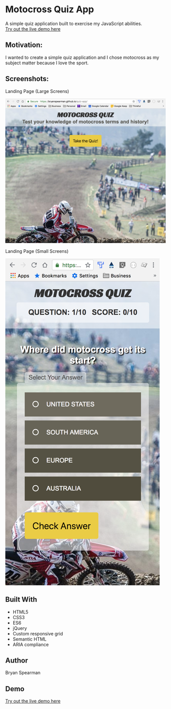 # Motocross Quiz App
A simple quiz application built to exercise my JavaScript abilities.<br>
[Try out the live demo here]

## Motivation:
I wanted to create a simple quiz application and I chose motocross as my subject matter because I love the sport.

## Screenshots:
Landing Page (Large Screens)

<img src="https://github.com/bryanspearman/quiz-app/blob/master/screens/lrg-screens.png"/>

Landing Page (Small Screens)

<img src="https://github.com/bryanspearman/quiz-app/blob/master/screens/sm-screens.png"/>

## Built With
- HTML5
- CSS3
- ES6
- jQuery
- Custom responsive grid
- Semantic HTML
- ARIA compliance

## Author
Bryan Spearman

## Demo
[Try out the live demo here]





[Try out the live demo here]: https://bryanspearman.github.io/quiz-app/
